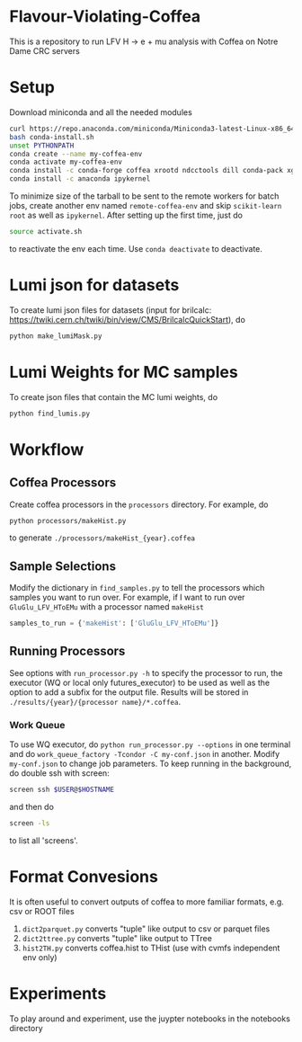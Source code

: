 # Flavour-Violating-Coffea
This is a repository to run LFV H -> e + mu analysis with Coffea on Notre Dame CRC servers
# Setup
Download miniconda and all the needed modules
```bash
curl https://repo.anaconda.com/miniconda/Miniconda3-latest-Linux-x86_64.sh > conda-install.sh
bash conda-install.sh
unset PYTHONPATH
conda create --name my-coffea-env
conda activate my-coffea-env
conda install -c conda-forge coffea xrootd ndcctools dill conda-pack xgboost scikit-learn root 
conda install -c anaconda ipykernel
```
To minimize size of the tarball to be sent to the remote workers for batch jobs, create another env named  ```remote-coffea-env``` and skip ```scikit-learn root``` as well as ```ipykernel```. After setting up the first time, just do 
```bash
source activate.sh
```
to reactivate the env each time. Use `conda deactivate` to deactivate.

# Lumi json for datasets
To create lumi json files for datasets (input for brilcalc: https://twiki.cern.ch/twiki/bin/view/CMS/BrilcalcQuickStart), do
```bash
python make_lumiMask.py
```

# Lumi Weights for MC samples
To create json files that contain the MC lumi weights, do
```bash
python find_lumis.py
```

# Workflow

## Coffea Processors
Create coffea processors in the `processors` directory. For example, do 
```bash
python processors/makeHist.py 
```
to generate `./processors/makeHist_{year}.coffea`

## Sample Selections
Modify the dictionary in `find_samples.py` to tell the processors which samples you want to run over. For example, if I want to run over `GluGlu_LFV_HToEMu` with a processor named `makeHist`
```python
samples_to_run = {'makeHist': ['GluGlu_LFV_HToEMu']}
```

## Running Processors
See options with `run_processor.py -h` to specify the processor to run, the executor (WQ or local only futures_executor) to be used as well as the option to add a subfix for the output file. Results will be stored in `./results/{year}/{processor name}/*.coffea`. 

### Work Queue
To use WQ executor, do `python run_processor.py --options` in one terminal and do `work_queue_factory -Tcondor -C my-conf.json` in another. Modify `my-conf.json` to change job parameters. To keep running in the background, do double ssh with screen:
```bash
screen ssh $USER@$HOSTNAME
```
and then do 
```bash
screen -ls
```
to list all 'screens'.

# Format Convesions
It is often useful to convert outputs of coffea to more familiar formats, e.g. csv or ROOT files
1. `dict2parquet.py` converts "tuple" like output to csv or parquet files
2. `dict2ttree.py` converts "tuple" like output to TTree 
3. `hist2TH.py` converts coffea.hist to THist (use with cvmfs independent env only) 

# Experiments
To play around and experiment, use the juypter notebooks in the notebooks directory



